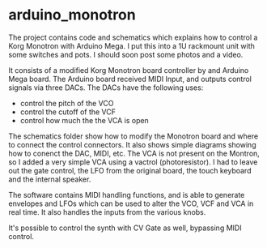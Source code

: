 # arduino_monotron

The project contains code and schematics which explains how to control a Korg Monotron with Arduino Mega.
I put this into a 1U rackmount unit with some switches and pots. I should soon post some photos and a video.

It consists of a modified Korg Monotron board controller by and Arduino Mega board. The Arduino board received MIDI Input, and outputs control signals via three DACs. The DACs have the following uses:

* control the pitch of the VCO
* control the cutoff of the VCF
* control how much the the VCA is open

The schematics folder show how to modify the Monotron board and where to connect the control connectors. It also shows simple diagrams showing how to  conenct the DAC, MIDI,  etc. The VCA is not present on the Montron, so I added a very simple VCA using a vactrol (photoresistor). I had to leave out the gate control, the LFO from the original board, the touch keyboard and the internal speaker.

The software contains MIDI handling functions, and is able to generate envelopes and LFOs which can be used to alter the VCO, VCF and VCA in real time. It also handles the inputs from the various knobs.

It's possible to control the synth with CV Gate as well, bypassing MIDI control.
